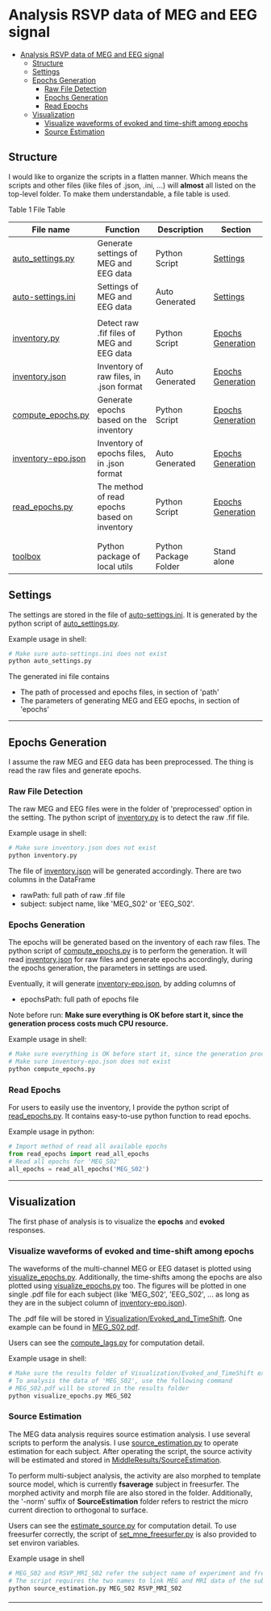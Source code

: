 # Analysis RSVP data of MEG and EEG signal

- [Analysis RSVP data of MEG and EEG signal](#analysis-rsvp-data-of-meg-and-eeg-signal)
  - [Structure](#structure)
  - [Settings](#settings)
  - [Epochs Generation](#epochs-generation)
    - [Raw File Detection](#raw-file-detection)
    - [Epochs Generation](#epochs-generation-1)
    - [Read Epochs](#read-epochs)
  - [Visualization](#visualization)
    - [Visualize waveforms of evoked and time-shift among epochs](#visualize-waveforms-of-evoked-and-time-shift-among-epochs)
    - [Source Estimation](#source-estimation)

## Structure

I would like to organize the scripts in a flatten manner.
Which means the scripts and other files (like files of .json, .ini, ...) will **almost** all listed on the top-level folder.
To make them understandable, a file table is used.

Table 1 File Table

| File name                                  | Function                                     | Description           | Section                                 |
| ------------------------------------------ | -------------------------------------------- | --------------------- | --------------------------------------- |
| [auto_settings.py](./auto_settings.py)     | Generate settings of MEG and EEG data        | Python Script         | [Settings](#settings)                   |
| [auto-settings.ini](./auto-settings.ini)   | Settings of MEG and EEG data                 | Auto Generated        | [Settings](#settings)                   |
|                                            |                                              |                       |
| [inventory.py](./inventory.py)             | Detect raw .fif files of MEG and EEG data    | Python Script         | [Epochs Generation](#epochs-generation) |
| [inventory.json](./inventory.json)         | Inventory of raw files, in .json format      | Auto Generated        | [Epochs Generation](#epochs-generation) |
| [compute_epochs.py](./compute_epochs.py)   | Generate epochs based on the inventory       | Python Script         | [Epochs Generation](#epochs-generation) |
| [inventory-epo.json](./inventory-epo.json) | Inventory of epochs files, in .json format   | Auto Generated        | [Epochs Generation](#epochs-Generation) |
| [read_epochs.py](./read_epochs.py)         | The method of read epochs based on inventory | Python Script         | [Epochs Generation](#epochs-generation) |
|                                            |                                              |                       |
|                                            |                                              |                       |
| [toolbox](./toolbox)                       | Python package of local utils                | Python Package Folder | Stand alone                             |

## Settings

The settings are stored in the file of [auto-settings.ini](./auto-settings.ini).
It is generated by the python script of [auto_settings.py](./auto_settings.py).

Example usage in shell:

```sh
# Make sure auto-settings.ini does not exist
python auto_settings.py
```

The generated ini file contains

- The path of processed and epochs files, in section of 'path'
- The parameters of generating MEG and EEG epochs, in section of 'epochs'

---

## Epochs Generation

I assume the raw MEG and EEG data has been preprocessed.
The thing is read the raw files and generate epochs.

### Raw File Detection

The raw MEG and EEG files were in the folder of 'preprocessed' option in the setting.
The python script of [inventory.py](./inventory.py) is to detect the raw .fif file.

Example usage in shell:

```sh
# Make sure inventory.json does not exist
python inventory.py
```

The file of [inventory.json](./inventory.json) will be generated accordingly.
There are two columns in the DataFrame

- rawPath: full path of raw .fif file
- subject: subject name, like 'MEG_S02' or 'EEG_S02'.

### Epochs Generation

The epochs will be generated based on the inventory of each raw files.
The python script of [compute_epochs.py](./compute_epochs.py) is to perform the generation.
It will read [inventory.json](./inventory.json) for raw files and generate epochs accordingly,
during the epochs generation, the parameters in settings are used.

Eventually, it will generate [inventory-epo.json](./inventory-epo.json),
by adding columns of

- epochsPath: full path of epochs file

Note before run: **Make sure everything is OK before start it, since the generation process costs much CPU resource.**

Example usage in shell:

```sh
# Make sure everything is OK before start it, since the generation process costs much CPU resource
# Make sure inventory-epo.json does not exist
python compute_epochs.py
```

### Read Epochs

For users to easily use the inventory, I provide the python script of [read_epochs.py](./read_epochs.py).
It contains easy-to-use python function to read epochs.

Example usage in python:

```python
# Import method of read all available epochs
from read_epochs import read_all_epochs
# Read all epochs for 'MEG_S02'
all_epochs = read_all_epochs('MEG_S02')
```

---

## Visualization

The first phase of analysis is to visualize the **epochs** and **evoked** responses.

### Visualize waveforms of evoked and time-shift among epochs

The waveforms of the multi-channel MEG or EEG dataset is plotted using [visualize_epochs.py](./visualize_epochs.py).
Additionally, the time-shifts among the epochs are also plotted using [visualize_epochs.py](./visualize_epochs.py) too.
The figures will be plotted in one single .pdf file for each subject (like 'MEG_S02', 'EEG_S02', ... as long as they are in the subject column of [inventory-epo.json](./inventory-epo.json)).

The .pdf file will be stored in [Visualization/Evoked_and_TimeShift](./Visualization/Evoked_and_TimeShift).
One example can be found in [MEG_S02.pdf](./Visualization/Evoked_and_TimeShift/MEG_S02.pdf).

Users can see the [compute_lags.py](./toolbox/compute_lags.py) for computation detail.

Example usage in shell:

```sh
# Make sure the results folder of Visualization/Evoked_and_TimeShift exists
# To analysis the data of 'MEG_S02', use the following command
# MEG_S02.pdf will be stored in the results folder
python visualize_epochs.py MEG_S02
```

### Source Estimation

The MEG data analysis requires source estimation analysis.
I use several scripts to perform the analysis.
I use [source_estimation.py](./source_source.py) to operate estimation for each subject.
After operating the script, the source activity will be estimated and stored in [MiddleResults/SourceEstimation](./MiddleResults/SourceEstimation-norm/).

To perform multi-subject analysis, the activity are also morphed to template source model, which is currently **fsaverage** subject in freesurfer.
The morphed activity and morph file are also stored in the folder.
Additionally, the '-norm' suffix of **SourceEstimation** folder refers to restrict the micro current direction to orthogonal to surface.

Users can see the [estimate_source.py](./toolbox/estimate_source.py) for computation detail.
To use freesurfer correctly, the script of [set_mne_freesurfer.py](./set_mne_freesurfer.py) is also provided to set environ variables.

Example usage in shell

```sh
# MEG_S02 and RSVP_MRI_S02 refer the subject name of experiment and freesurfer respectively
# The script requires the two names to link MEG and MRI data of the subject
python source_estimation.py MEG_S02 RSVP_MRI_S02
```

####

---
